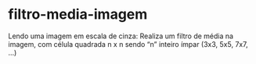 # filtro-media-imagem
Lendo uma imagem em escala de cinza: Realiza um filtro de média na imagem, com célula quadrada n x n sendo “n” inteiro ímpar (3x3, 5x5, 7x7, ...)
